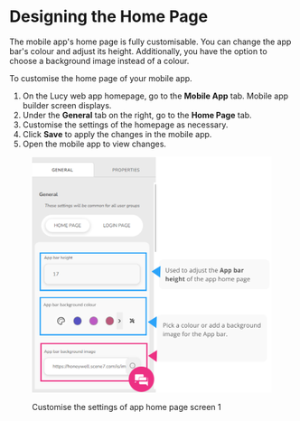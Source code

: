 # Designing the Home Page

The mobile app's home page is fully customisable. You can change the app bar's colour and adjust its height. Additionally, you have the option to choose a background image instead of a colour.

To customise the home page of your mobile app.

1. On the Lucy web app homepage, go to the **Mobile App** tab. Mobile app builder screen displays.
2. Under the **General** tab on the right, go to the **Home Page** tab.
3. Customise the settings of the homepage as necessary.
4. Click **Save** to apply the changes in the mobile app.
5. Open the mobile app to view changes.

<figure><img src="../../.gitbook/assets/App Home page settings_1_2.png" alt="" width="563"><figcaption><p>Customise the settings of app home page screen 1</p></figcaption></figure>
